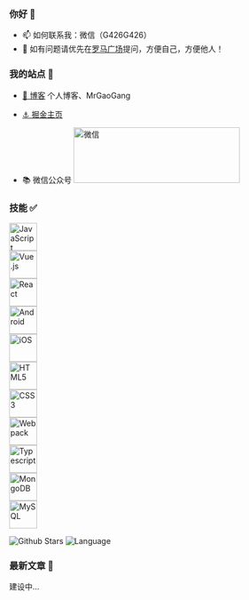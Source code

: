 ### 你好 👋

- 📫 如何联系我：微信（G426G426）
- 👯 如有问题请优先在[罗马广场](https://github.com/MrGaoGang/mrgaogang/issues?q=is%3Aissue)提问，方便自己，方便他人！


### 我的站点 📍

- [🔴 博客](http://mrgaogang.github.io/)   个人博客、MrGaoGang 

- [⚓ 掘金主页](https://juejin.im/user/1697301684039869/posts?sort=popular)  

- 📚 微信公众号 <img src="https://p1-juejin.byteimg.com/tos-cn-i-k3u1fbpfcp/30ffc78d32144262b56c63e2022aeac0~tplv-k3u1fbpfcp-zoom-1.image" alt="微信" width="300px" height="100px" />


### 技能 ✅

<div style="display:grid;">
  <img src="https://devicons.github.io/devicon/devicon.git/icons/javascript/javascript-original.svg" alt="JavaScript" width="50px" />
  <img src="https://devicons.github.io/devicon/devicon.git/icons/vuejs/vuejs-original-wordmark.svg" alt="Vue.js" width="50px" />
  <img src="https://devicons.github.io/devicon/devicon.git/icons/react/react-original-wordmark.svg" alt="React" width="50px" />
  <img src="https://devicons.github.io/devicon/devicon.git/icons/android/android-original.svg" alt="Android" width="50px" />
  <img src="https://devicons.github.io/devicon/devicon.git/icons/apple/apple-original.svg" alt="iOS" width="50px" />
  <img src="https://devicons.github.io/devicon/devicon.git/icons/html5/html5-original-wordmark.svg" alt="HTML5" width="50px" />
  <img src="https://devicons.github.io/devicon/devicon.git/icons/css3/css3-original-wordmark.svg" alt="CSS3" width="50px" />
  <img src="https://devicons.github.io/devicon/devicon.git/icons/webpack/webpack-original.svg" alt="Webpack" width="50px" />
  <img src="https://devicons.github.io/devicon/devicon.git/icons/typescript/typescript-original.svg" alt="Typescript" width="50px" />
  <img src="https://devicons.github.io/devicon/devicon.git/icons/mongodb/mongodb-original-wordmark.svg" alt="MongoDB" width="50px" />
  <img src="https://devicons.github.io/devicon/devicon.git/icons/mysql/mysql-original-wordmark.svg" alt="MySQL" width="50px" />
</div>


![Github Stars](https://github-readme-stats.vercel.app/api?username=mrgaogang&show_icons=true&hide=contribs)
![Language](https://github-readme-stats.vercel.app/api/top-langs/?username=mrgaogang&layout=compact)



### 最新文章 📄

建设中...







